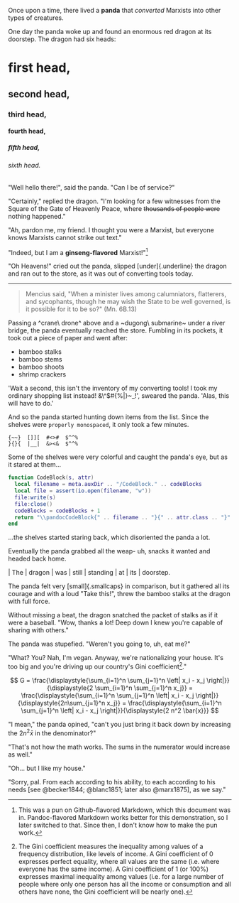Once upon a time, there lived a **panda** that *converted* Marxists into other types of creatures.

One day the panda woke up and found an enormous red dragon at its doorstep. The dragon had six heads:

# first head,

## second head,

### third head,

#### fourth head,

##### fifth head,

###### sixth head.

"Well hello there!", said the panda. "Can I be of service?"

"Certainly," replied the dragon. "I'm looking for a few witnesses from the Square of the Gate of Heavenly Peace, where ~~thousands of people were~~ nothing happened."

"Ah, pardon me, my friend. I thought you were a Marxist, but everyone knows Marxists cannot strike out text."

"Indeed, but I am a **ginseng-flavored** Marxist!"[^gfm]

"Oh Heavens!" cried out the panda, slipped [under]{.underline} the dragon and ran out to the store, as it was out of converting tools today.

[^gfm]: This was a pun on Github-flavored Markdown, which this document was in. Pandoc-flavored Markdown works better for this demonstration, so I later switched to that. Since then, I don't know how to make the pun work.

---

> Mencius said, "When a minister lives among calumniators, flatterers, and sycophants, though he may wish the State to be well governed, is it possible for it to be so?" (Mn. 6B.13)

Passing a ^crane\ drone^ above and a ~dugong\ submarine~ under a river bridge, the panda eventually reached the store. Fumbling in its pockets, it took out a piece of paper and went after:

- bamboo stalks
- bamboo stems
- bamboo shoots
- shrimp crackers

'Wait a second, this isn't the inventory of my converting tools! I took my ordinary shopping list instead! &\\^$#{%|}~\_!', sweared the panda. 'Alas, this will have to do.'

And so the panda started hunting down items from the list. Since the shelves were `properly monospaced`, it only took a few minutes.

```
{~~}  []][  #<>#  $^^%
}{}{  |__|  &><&  $^^%
```

Some of the shelves were very colorful and caught the panda's eye, but as it stared at them...

```lua
function CodeBlock(s, attr)
  local filename = meta.auxDir .. "/CodeBlock." .. codeBlocks
  local file = assert(io.open(filename, "w"))
  file:write(s)
  file:close()
  codeBlocks = codeBlocks + 1
  return "\\pandocCodeBlock{" .. filename .. "}{" .. attr.class .. "}"
end
```

...the shelves started staring back, which disoriented the panda a lot.

Eventually the panda grabbed all the weap- uh, snacks it wanted and headed back home.

| The
| dragon
| was
| still
| standing
| at
| its
| doorstep.

The panda felt very [small]{.smallcaps} in comparison, but it gathered all its courage and with a loud "Take this!", threw the bamboo stalks at the dragon with full force.

Without missing a beat, the dragon snatched the packet of stalks as if it were a baseball. "Wow, thanks a lot! Deep down I knew you're capable of sharing with others."

The panda was stupefied. "Weren't you going to, uh, eat me?"

"What? You? Nah, I'm vegan. Anyway, we're nationalizing your house. It's too big and you're driving up our country's Gini coefficient[^gini]."

[^gini]: The Gini coefficient measures the inequality among values of a frequency distribution, like levels of income. A Gini coefficient of 0 expresses perfect equality, where all values are the same (i.e. where everyone has the same income). A Gini coefficient of 1 (or 100%) expresses maximal inequality among values (i.e. for a large number of people where only one person has all the income or consumption and all others have none, the Gini coefficient will be nearly one).

$$
G = \frac{\displaystyle{\sum_{i=1}^n \sum_{j=1}^n \left| x_i - x_j \right|}}{\displaystyle{2 \sum_{i=1}^n \sum_{j=1}^n x_j}} = \frac{\displaystyle{\sum_{i=1}^n \sum_{j=1}^n \left| x_i - x_j \right|}}{\displaystyle{2n\sum_{j=1}^n x_j}} = \frac{\displaystyle{\sum_{i=1}^n \sum_{j=1}^n \left| x_i - x_j \right|}}{\displaystyle{2 n^2 \bar{x}}}
$$

"I mean," the panda opined, "can't you just bring it back down by increasing the $2 n^2 \bar{x}$ in the denominator?"

"That's not how the math works. The sums in the numerator would increase as well."

"Oh... but I like my house."

"Sorry, pal. From each according to his ability, to each according to his needs [see @becker1844; @blanc1851; later also @marx1875], as we say."

